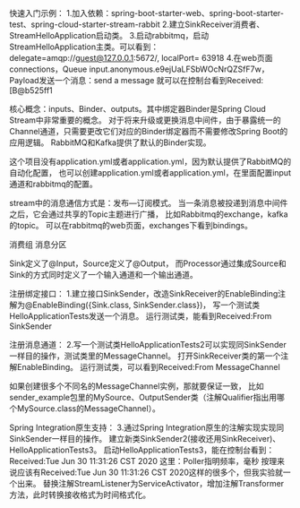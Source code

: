 快速入门示例：
1.加入依赖：spring-boot-starter-web、spring-boot-starter-test、spring-cloud-starter-stream-rabbit
2.建立SinkReceiver消费者、StreamHelloApplication启动类。
3.启动rabbitmq，启动StreamHelloApplication主类。可以看到：delegate=amqp://guest@127.0.0.1:5672/, localPort= 63918
4.在web页面connections，Queue input.anonymous.e9ejUaLFSbWOcNrQZSfF7w，Payload发送一个消息：send a message
就可以在控制台看到Received:[B@b525ff1

核心概念：inputs、Binder、outputs。其中绑定器Binder是Spring Cloud Stream中非常重要的概念。
对于将来升级或更换消息中间件，由于暴露统一的Channel通道，只需要更改它们对应的Binder绑定器而不需要修改Spring Boot的应用逻辑。
RabbitMQ和Kafka提供了默认的Binder实现。

这个项目没有application.yml或者application.yml，因为默认提供了RabbitMQ的自动化配置，
也可以创建application.yml或者application.yml，在里面配置input通道和rabbitmq的配置。

stream中的消息通信方式是：发布—订阅模式。
当一条消息被投递到消息中间件之后，它会通过共享的Topic主题进行广播，
比如Rabbitmq的exchange，kafka的topic。
可以在rabbitmq的web页面，exchanges下看到bindings。

消费组
消息分区

Sink定义了@Input，Source定义了@Output，
而Processor通过集成Source和Sink的方式同时定义了一个输入通道和一个输出通道。

注册绑定接口：
1.建立接口SinkSender，改造SinkReceiver的EnableBinding注解为@EnableBinding({Sink.class, SinkSender.class})，
写一个测试类HelloApplicationTests发送一个消息。
运行测试类，能看到Received:From SinkSender

注册消息通道：
2.写一个测试类HelloApplicationTests2可以实现同SinkSender一样目的操作，测试类里的MessageChannel。
打开SinkReceiver类的第一个注解EnableBinding。
运行测试类，可以看到Received:From MessageChannel

如果创建很多个不同名的MessageChannel实例，那就要保证一致，
比如sender_example包里的MySource、OutputSender类（注解Qualifier指出用哪个MySource.class的MessageChannel）。

Spring Integration原生支持：
3.通过Spring Integration原生的注解实现实现同SinkSender一样目的操作。
建立新类SinkSender2(接收还用SinkReceiver)、HelloApplicationTests3。
启动HelloApplicationTests3，能在控制台看到：
Received:Tue Jun 30 11:31:26 CST 2020
这里：Poller指明频率，毫秒
按理来说应该有Received:Tue Jun 30 11:31:26 CST 2020这样的很多个，但我实验就一个出来。
替换注解StreamListener为ServiceActivator，增加注解Transformer方法，此时转换接收格式为时间格式化。



